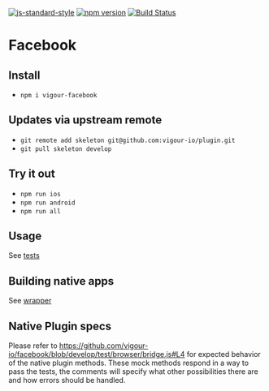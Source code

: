 [![js-standard-style](https://img.shields.io/badge/code%20style-standard-brightgreen.svg?style=flat)](https://github.com/feross/standard)
[![npm version](https://badge.fury.io/js/vigour-facebook.svg)](https://badge.fury.io/js/vigour-facebook)
[![Build Status](https://travis-ci.org/vigour-io/facebook.svg?branch=develop)](https://travis-ci.org/vigour-io/facebook)

# Facebook

## Install
- `npm i vigour-facebook`

## Updates via upstream remote
- `git remote add skeleton git@github.com:vigour-io/plugin.git`
- `git pull skeleton develop`

## Try it out
- `npm run ios`
- `npm run android`
- `npm run all`

## Usage

See [tests](test)

## Building native apps
See [wrapper](http://github.com/vigour-io/vigour-native)

## Native Plugin specs

Please refer to https://github.com/vigour-io/facebook/blob/develop/test/browser/bridge.js#L4
for expected behavior of the native plugin methods. These mock methods respond in a way to pass the tests, the comments will specify what other possibilities there are and how errors should be handled.
